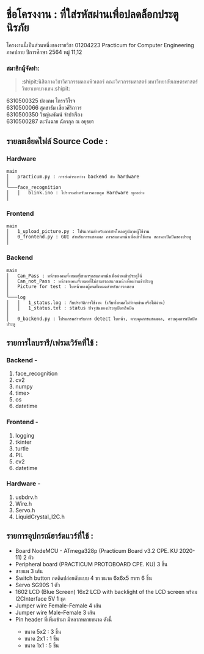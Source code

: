 # ชื่อโครงงาน : ที่ใส่รหัสผ่านเพื่อปลดล็อกประตูนิรภัย
โครงงานนี้เป็นส่วนหนึ่งของรายวิชา 01204223 Practicum for Computer Engineering ภาคปลาย ปีการศึกษา 2564 หมู่ 11,12

### สมาชิกผู้จัดทำ:  
> :shipit:นิสิตภาควิชาวิศวกรรมคอมพิวเตอร์ คณะวิศวกรรมศาสตร์ มหาวิทยาลัยเกษตรศาสตร์ วิทยาเขตบางเขน:shipit:  

6310500325 ปองภพ ไกรรวีโรจ<br>
6310500066 สุคชาธัม เซียวศิริถาวร<br>
6310500350 วิชญ์นพัฒน์ จำปาเรือง<br>
6310500287 ตะวันฉาย ฉัตรกุล ณ อยุธยา<br>


## รายละเอียดไฟล์ Source Code :  
### Hardware   
```
main
│   practicum.py : การส่งค่าระหว่าง backend กับ hardware
│
└───face_recognition
│   │   blink.ino : โปรกรมสำหรับการควบคุม Hardware ทุกอย่าง
│
```
### Frontend  
```
main
│   1_upload_picture.py : โปรแกรมสำหรับการอัพโหลดรูปภาพผู้ใช้งาน   
│   0_frontend.py : GUI สำหรับการแสดงผล การสแกนหน้าเพื่อเข้าใช้งาน สถานะเปิดปิดของประตู
│
```
### Backend  
    
```
main
│   Can_Pass : หน้าของคนทั้งหมดที่สามารถสแกนหน้าเพื่อผ่านเข้าประตูได้
│   Can_not_Pass : หน้าของคนทั้งหมดที่ไม่สามารถสแกนหน้าเพื่อผ่านเข้าประตู
│   Picture for test : ใบหน้าของผู้คนทั้งหมดสำหรับการดสอบ
│
└───log
│   │   1_status.log : ก็บประวัติการใช้งาน (เก็บทั้งหมดไม่ว่าจะผ่านหรือไม่ผ่าน)  
│   │   1_status.txt : status ปัจจุบันของประตุเปิดหรือปิด
│   
│   0_backend.py : โปรแกรมสำหรับการ detect ใบหน้า, ควบคุมการแสดงผล, ควบคุมการเปิดปิดประตู
```
## รายการไลบรารี/เฟรมเวิร์คที่ใช้ :
### Backend - 
<ol>
  <li>face_recognition</li>
  <li>cv2</li>
  <li>numpy</li>
  <li>time></li>
  <li>os</li>
  <li>datetime</li>
</ol>

### Frontend - 
<ol>
  <li>logging</li>
  <li>tkinter</li>
  <li>turtle</li>
  <li>PIL</li>
  <li>cv2</li>
  <li>datetime</li>
</ol>

### Hardware - 
<ol>
  <li>usbdrv.h</li>
  <li>Wire.h</li>
  <li>Servo.h</li>
  <li>LiquidCrystal_I2C.h</li>
</ol>


## รายการอุปกรณ์ฮาร์ดแวร์ที่ใช้ :
<ul>
  <li>Board NodeMCU - ATmega328p (Practicum Board v3.2 CPE. KU 2020-11) 2 ตัว</li>
  <li>Peripheral board (PRACTICUM PROTOBOARD CPE. KU) 3 ชิ้น</li>
  <li>สายแพ 3 เส้น</li>
  <li>Switch button กดติดปล่อยดับแบบ 4 ขา ขนาด 6x6x5 mm 6 ชิ้น</li>
  <li>Servo SG90S 1 ตัว</li>
  <li>1602 LCD (Blue Screen) 16x2 LCD with backlight of the LCD screen พร้อม I2CInterface 5V 1 ชุด</li>
  <li>Jumper wire Female-Female 4 เส้น</li>
  <li>Jumper wire Male-Female 3 เส้น</li>
  <li>Pin header ที่เพิ่มเข้ามา มีหลากหลายขนาด ดังนี้</li>
    <ul>
      <li>ขนาด 5x2 : 3 ชิ้น</li>
      <li>ขนาด 2x1 : 1 ชิ้น</li>
      <li>ขนาด 1x1 : 5 ชิ้น</li>
    </ul>
  </ul>
